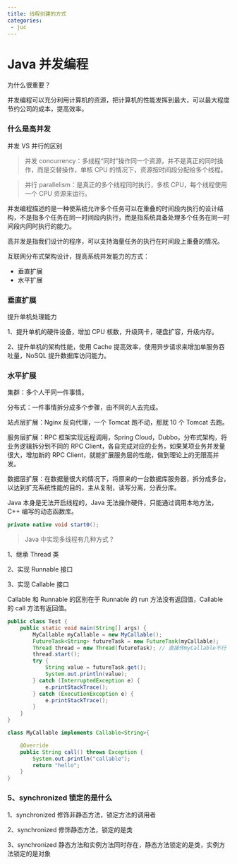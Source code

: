```yaml
---
title: 线程创建的方式
categories:
 - juc
---
```


# Java 并发编程

为什么很重要？

并发编程可以充分利用计算机的资源，把计算机的性能发挥到最大，可以最大程度节约公司的成本，提高效率。

### 什么是高并发

并发 VS 并行的区别

> 并发 concurrency：多线程“同时”操作同一个资源，并不是真正的同时操作，而是交替操作，单核 CPU 的情况下，资源按时间段分配给多个线程。

> 并行 parallelism：是真正的多个线程同时执行，多核 CPU，每个线程使用一个 CPU 资源来运行。

并发编程描述的是一种使系统允许多个任务可以在重叠的时间段内执行的设计结构，不是指多个任务在同一时间段内执行，而是指系统具备处理多个任务在同一时间段内同时执行的能力。

高并发是指我们设计的程序，可以支持海量任务的执行在时间段上重叠的情况。

互联网分布式架构设计，提高系统并发能力的方式：

- 垂直扩展
- 水平扩展

### 垂直扩展

提升单机处理能力

1、提升单机的硬件设备，增加 CPU 核数，升级网卡，硬盘扩容，升级内存。

2、提升单机的架构性能，使用 Cache 提高效率，使用异步请求来增加单服务吞吐量，NoSQL 提升数据库访问能力。

### 水平扩展

集群：多个人干同一件事情。

分布式：一件事情拆分成多个步骤，由不同的人去完成。

站点层扩展：Nginx 反向代理，一个 Tomcat 跑不动，那就 10 个 Tomcat 去跑。

服务层扩展：RPC 框架实现远程调用，Spring Cloud，Dubbo，分布式架构，将业务逻辑拆分到不同的 RPC Client，各自完成对应的业务，如果某项业务并发量很大，增加新的 RPC Client，就能扩展服务层的性能，做到理论上的无限高并发。

数据层扩展：在数据量很大的情况下，将原来的一台数据库服务器，拆分成多台，以达到扩充系统性能的目的，主从复制，读写分离，分表分库。

Java 本身是无法开启线程的，Java 无法操作硬件，只能通过调用本地方法，C++ 编写的动态函数库。

```java
private native void start0();
```

> Java 中实现多线程有几种方式？

1、继承 Thread 类

2、实现 Runnable 接口

3、实现 Callable 接口

Callable 和 Runnable 的区别在于 Runnable 的 run 方法没有返回值，Callable 的 call 方法有返回值。

```java
public class Test {
    public static void main(String[] args) {
        MyCallable myCallable = new MyCallable();
        FutureTask<String> futureTask = new FutureTask(myCallable);
        Thread thread = new Thread(futureTask); // 直接传myCallable不行 FutureTask实现了Runnable接口
        thread.start();
        try {
            String value = futureTask.get();
            System.out.println(value);
        } catch (InterruptedException e) {
            e.printStackTrace();
        } catch (ExecutionException e) {
            e.printStackTrace();
        }
    }
}

class MyCallable implements Callable<String>{

    @Override
    public String call() throws Exception {
        System.out.println("callable");
        return "hello";
    }
}
```


### 5、synchronized 锁定的是什么

1、synchronized 修饰非静态方法，锁定方法的调用者

2、synchronized 修饰静态方法，锁定的是类

3、synchronized 静态方法和实例方法同时存在，静态方法锁定的是类，实例方法锁定的是对象


